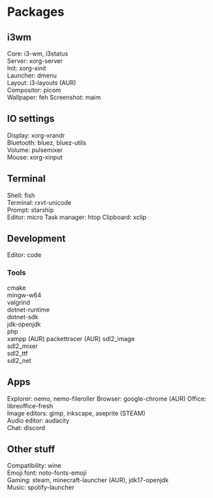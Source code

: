 # Packages

## i3wm
Core: i3-wm, i3status\
Server: xorg-server\
Init: xorg-xinit\
Launcher: dmenu\
Layout: i3-layouts (AUR)\
Compositor: picom\
Wallpaper: feh
Screenshot: maim

## IO settings
Display: xorg-xrandr\
Bluetooth: bluez, bluez-utils\
Volume: pulsemixer\
Mouse: xorg-xinput

## Terminal
Shell: fish\
Terminal: rxvt-unicode\
Prompt: starship\
Editor: micro
Task manager: htop
Clipboard: xclip

## Development
Editor: code

### Tools
cmake\
mingw-w64\
valgrind\
dotnet-runtime\
dotnet-sdk\
jdk-openjdk\
php\
xampp (AUR)
packettracer (AUR)
sdl2_image\
sdl2_mixer\
sdl2_ttf\
sdl2_net

## Apps
Explorer: nemo, nemo-fileroller
Browser: google-chrome (AUR)
Office: libreoffice-fresh\
Image editors: gimp, inkscape, aseprite (STEAM)\
Audio editor: audacity\
Chat: discord

## Other stuff
Compatibility: wine\
Emoji font: noto-fonts-emoji\
Gaming: steam, minecraft-launcher (AUR),  jdk17-openjdk\
Music: spotify-launcher